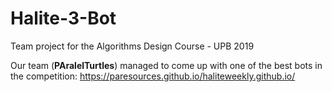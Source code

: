 # Halite-3-Bot

Team project for the Algorithms Design Course - UPB 2019

Our team (**PAralelTurtles**) managed to come up with one of the best bots in the competition: https://paresources.github.io/haliteweekly.github.io/
